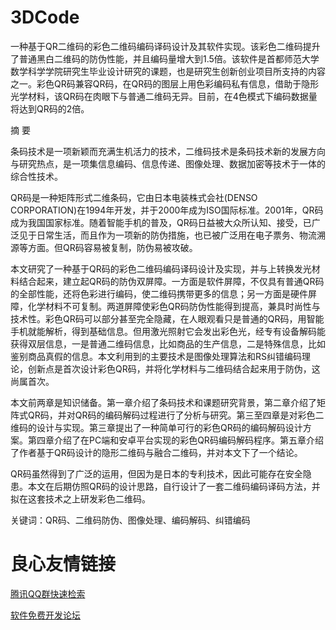 # 3DCode
一种基于QR二维码的彩色二维码编码译码设计及其软件实现。该彩色二维码提升了普通黑白二维码的防伪性能，并且编码量增大到1.5倍。该软件是首都师范大学数学科学学院研究生毕业设计研究的课题，也是研究生创新创业项目所支持的内容之一。彩色QR码兼容QR码，在QR码的图层上用色彩编码私有信息，借助于隐形光学材料，该QR码在肉眼下与普通二维码无异。目前，在4色模式下编码数据量将达到QR码的2倍。

摘    要

条码技术是一项新颖而充满生机活力的技术，二维码技术是条码技术新的发展方向与研究热点，是一项集信息编码、信息传递、图像处理、数据加密等技术于一体的综合性技术。

QR码是一种矩阵形式二维条码，它由日本电装株式会社(DENSO CORPORATION)在1994年开发，并于2000年成为ISO国际标准。2001年，QR码成为我国国家标准。随着智能手机的普及，QR码日益被大众所认知、接受，已广泛见于日常生活，而且作为一项新的防伪措施，也已被广泛用在电子票务、物流溯源等方面。但QR码容易被复制，防伪易被攻破。

本文研究了一种基于QR码的彩色二维码编码译码设计及实现，并与上转换发光材料结合起来，建立起QR码的防伪双屏障。一方面是软件屏障，不仅具有普通QR码的全部性能，还将色彩进行编码，使二维码携带更多的信息；另一方面是硬件屏障，化学材料不可复制。两道屏障使彩色QR码防伪性能得到提高，兼具时尚性与技术性。彩色QR码可以部分甚至完全隐藏，在人眼观看只是普通的QR码，用智能手机就能解析，得到基础信息。但用激光照射它会发出彩色光，经专有设备解码能获得双层信息，一是普通二维码信息，比如商品的生产信息，二是特殊信息，比如鉴别商品真假的信息。本文利用到的主要技术是图像处理算法和RS纠错编码理论，创新点是首次设计彩色QR码，并将化学材料与二维码结合起来用于防伪，这尚属首次。

本文前两章是知识储备。第一章介绍了条码技术和课题研究背景，第二章介绍了矩阵式QR码，并对QR码的编码解码过程进行了分析与研究。第三至四章是对彩色二维码的设计与实现。第三章提出了一种简单可行的彩色QR码的编码解码设计方案。第四章介绍了在PC端和安卓平台实现的彩色QR码编码解码程序。第五章介绍了作者基于QR码设计的隐形二维码与融合二维码，并对本文下了一个结论。

QR码虽然得到了广泛的运用，但因为是日本的专利技术，因此可能存在安全隐患。本文在后期仿照QR码的设计思路，自行设计了一套二维码编码译码方法，并拟在这套技术之上研发彩色二维码。

关键词：QR码、二维码防伪、图像处理、编码解码、纠错编码


 # 良心友情链接

[腾讯QQ群快速检索](http://u.720life.cn/s/8cf73f7c)

[软件免费开发论坛](http://u.720life.cn/s/bbb01dc0)